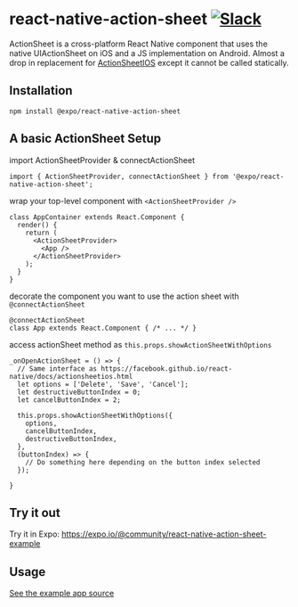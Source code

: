 # react-native-action-sheet [![Slack](https://slack.expo.io/badge.svg)](https://slack.expo.io)

ActionSheet is a cross-platform React Native component that uses the native UIActionSheet on iOS and a JS implementation on Android. Almost a drop in replacement for [ActionSheetIOS](https://facebook.github.io/react-native/docs/actionsheetios.html) except it cannot be called statically.

## Installation
```
npm install @expo/react-native-action-sheet
```

## A basic ActionSheet Setup

import ActionSheetProvider & connectActionSheet

```es6
import { ActionSheetProvider, connectActionSheet } from '@expo/react-native-action-sheet';
```

wrap your top-level component with `<ActionSheetProvider />`

```es6
class AppContainer extends React.Component {
  render() {
    return (
      <ActionSheetProvider>
        <App />
      </ActionSheetProvider>
    );
  }
}
```

decorate the component you want to use the action sheet with `@connectActionSheet`

```es6
@connectActionSheet
class App extends React.Component { /* ... */ }
```

access actionSheet method as `this.props.showActionSheetWithOptions`

```es6
_onOpenActionSheet = () => {
  // Same interface as https://facebook.github.io/react-native/docs/actionsheetios.html
  let options = ['Delete', 'Save', 'Cancel'];
  let destructiveButtonIndex = 0;
  let cancelButtonIndex = 2;
  
  this.props.showActionSheetWithOptions({
    options,
    cancelButtonIndex,
    destructiveButtonIndex,
  },
  (buttonIndex) => {
    // Do something here depending on the button index selected
  });

}
```


## Try it out

Try it in Expo: https://expo.io/@community/react-native-action-sheet-example

## Usage

[See the example app source](https://github.com/exponent/react-native-action-sheet/tree/master/example)
